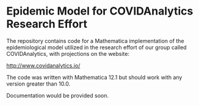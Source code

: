 # Epidemic Model for COVIDAnalytics Research Effort

The repository contains code for a Mathematica implementation of the epidemiological model utilized in the research effort of our group called COVIDAnalytics, with projections on the website:

http://www.covidanalytics.io/

The code was written with Mathematica 12.1 but should work with any version greater than 10.0.

Documentation would be provided soon.

